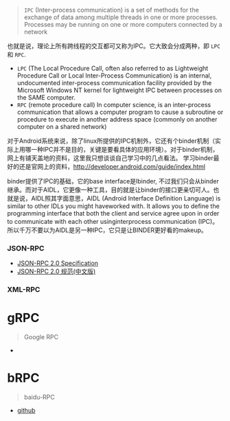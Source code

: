 > `IPC` (Inter-process communication) is a set of methods for the exchange of data among multiple threads in one or more processes. Processes may be running on one or more computers connected by a network

也就是说，理论上所有跨线程的交互都可又称为IPC。它大致会分成两种，即 `LPC` 和 `RPC`.

- `LPC` (The Local Procedure Call, often also referred to as  Lightweight Procedure Call or Local Inter-Process Communication) is an internal, undocumented inter-process communication facility provided by the Microsoft  Windows NT  kernel for lightweight  IPC between processes on the SAME computer.
- `RPC` (remote procedure call) In computer science, is an inter-process communication that allows a computer program to cause a subroutine or procedure to execute in another address space (commonly on another computer on a shared network)

对于Android系统来说，除了linux所提供的IPC机制外，它还有个binder机制（实际上用哪一种IPC并不是目的，关键是要看具体的应用环境）。对于binder机制，网上有铺天盖地的资料，这里我只想谈谈自己学习中的几点看法。
学习binder最好的还是官网上的资料，http://developer.android.com/guide/index.html 

binder提供了IPC的基础，它的base interface是Ibinder, 不过我们只会从binder继承。而对于AIDL，它更像一种工具，目的就是让binder的接口更亲切可人。也就是说，AIDL照其字面意思，AIDL (Android Interface Definition Language) is similar  to other IDLs you might haveworked with. It allows you to define the programming interface that both the client and service agree upon in order to communicate with each other usinginterprocess communication (IPC)。所以千万不要以为AIDL是另一种IPC，它只是让BINDER更好看的makeup。

### JSON-RPC
- [JSON-RPC 2.0 Specification](https://www.jsonrpc.org/specification)
- [JSON-RPC 2.0 规范(中文版)](http://wiki.geekdream.com/Specification/json-rpc_2.0.html)

### XML-RPC

# gRPC
> Google RPC
- []()


# bRPC
> baidu-RPC
- [github](https://github.com/apache/incubator-brpc)